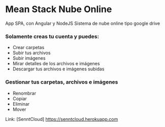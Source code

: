 # Mean Stack Nube Online
App SPA, con Angular y NodeJS
Sistema de nube online tipo google drive

### Solamente creas tu cuenta y puedes:
* Crear carpetas
* Subir tus archivos
* Subir imágenes
* Mirar detalles de los archivos e imágenes
* Descargar tus archivos e imágenes subidas

### Gestionar tus carpetas, archivos e imágenes
* Renombrar
* Copiar 
* Eliminar
* Mover

Link: [SenntCloud] https://senntcloud.herokuapp.com
